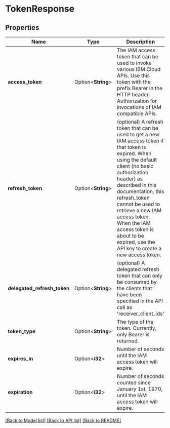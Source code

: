 # TokenResponse

## Properties

Name | Type | Description | Notes
------------ | ------------- | ------------- | -------------
**access_token** | Option<**String**> | The IAM access token that can be used to invoke various IBM Cloud APIs. Use this token with the prefix Bearer in the HTTP header Authorization for invocations of IAM compatible APIs. | [optional]
**refresh_token** | Option<**String**> | (optional) A refresh token that can be used to get a new IAM access token if that token is expired. When using the default client (no basic authorization header) as described in this documentation, this refresh_token cannot be used to retrieve a new IAM access token. When the IAM access token is about to be expired, use the API key to create a new access token. | [optional]
**delegated_refresh_token** | Option<**String**> | (optional) A delegated refresh token that can only be consumed by the clients that have been specified in the API call as 'receiver_client_ids' | [optional]
**token_type** | Option<**String**> | The type of the token. Currently, only Bearer is returned. | [optional]
**expires_in** | Option<**i32**> | Number of seconds until the IAM access token will expire. | [optional]
**expiration** | Option<**i32**> | Number of seconds counted since January 1st, 1970, until the IAM access token will expire. | [optional]

[[Back to Model list]](../README.md#documentation-for-models) [[Back to API list]](../README.md#documentation-for-api-endpoints) [[Back to README]](../README.md)


